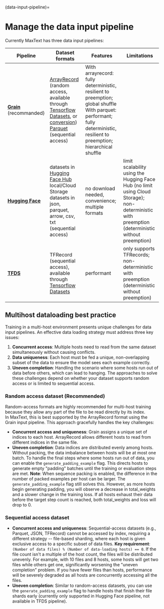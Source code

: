 <!--
 Copyright 2023–2025 Google LLC

 Licensed under the Apache License, Version 2.0 (the "License");
 you may not use this file except in compliance with the License.
 You may obtain a copy of the License at

    https://www.apache.org/licenses/LICENSE-2.0

 Unless required by applicable law or agreed to in writing, software
 distributed under the License is distributed on an "AS IS" BASIS,
 WITHOUT WARRANTIES OR CONDITIONS OF ANY KIND, either express or implied.
 See the License for the specific language governing permissions and
 limitations under the License.
-->

(data-input-pipeline)=
# Manage the data input pipeline

Currently MaxText has three data input pipelines:

| Pipeline | Dataset formats | Features | Limitations |
| -------- | --------------- | -------- | ----------- |
| **[Grain](data_input_grain.md)** (recommanded)| [ArrayRecord](https://github.com/google/array_record) (random access, available through [Tensorflow Datasets](https://www.tensorflow.org/datasets/catalog/overview), or [conversion](https://github.com/google/array_record/tree/main/beam))<br>[Parquet]((https://arrow.apache.org/docs/python/parquet.html)) (sequential access) | With arrayrecord: fully deterministic, resilient to preemption; global shuffle <br>With parquet: performant; fully deterministic, resilient to preemption; hierarchical shuffle |  |
| **[Hugging Face](data_input_hf.md)** | datasets in [Hugging Face Hub](https://huggingface.co/datasets)<br>local/Cloud Storage datasets in json, parquet, arrow, csv, txt (sequential access) | no download needed, convenience; <br>multiple formats | limit scalability using the Hugging Face Hub (no limit using Cloud Storage); <br>non-deterministic with preemption<br>(deterministic without preemption)<br> |
| **[TFDS](data_input_hf.md)** | TFRecord (sequential access), available through [Tensorflow Datasets](https://www.tensorflow.org/datasets/catalog/overview) | performant | only supports TFRecords; <br>non-deterministic with preemption<br>(deterministic without preemption) |


## Multihost dataloading best practice
Training in a multi-host environment presents unique challenges for data input pipelines. An effective data loading strategy must address three key issues:
1. **Concurrent access**: Multiple hosts need to read from the same dataset simultaneously without causing conflicts.
2. **Data uniqueness**: Each host must be fed a unique, non-overlapping subset of the data to ensure the model sees each example correctly.
3. **Uneven completion**: Handling the scenario where some hosts run out of data before others, which can lead to hanging. 
The approaches to solve these challenges depend on whether your dataset supports random access or is limited to sequential access.

### Random access dataset (Recommended)
Random-access formats are highly recommended for multi-host training because they allow any part of the file to be read directly by its index.<br>
In MaxText, this is best supported by the ArrayRecord format using the Grain input pipeline. This approach gracefully handles the key challenges:
* **Concurrent access and uniqueness**: Grain assigns a unique set of indices to each host. ArrayRecord allows different hosts to read from different indices in the same file.
* **Uneven completion**: Data indices are distributed evenly among hosts. Without packing, the data imbalance between hosts will be at most one batch. To handle the final steps where some hosts run out of data, you can enable the `generate_padding_example` flag. This directs hosts to generate empty "padding" batches until the training or evaluation steps are met. **Note**: When sequence packing is enabled, the difference in the number of packed examples per host can be larger. The `generate_padding_example` flag still solves this. However, as more hosts begin generating padding, you will observe a decrease in total_weights and a slower change in the training loss. If all hosts exhaust their data before the target step count is reached, both total_weights and loss will drop to 0.

### Sequential access dataset
* **Concurrent access and uniqueness**: Sequential-access datasets (e.g., Parquet, JSON, TFRecord) cannot be accessed by index, requiring a different strategy -- file-based sharding, where each host is given exclusive access to a specific subset of data files. **Key requirement**: `(Number of data files) % (Number of data-loading hosts) == 0`.  If the file count isn't a multiple of the host count, the files will be distributed unevenly. For example, with 10 files and 8 hosts, some hosts will get two files while others get one, significantly worsening the "uneven completion" problem. If you have fewer files than hosts, performance will be severely degraded as all hosts are concurrently accessing all the files.
* **Uneven completion**: Similar to random-access datasets, you can use the `generate_padding_example` flag to handle hosts that finish their file shards early (currently only supported in Hugging Face pipeline, not available in TFDS pipeline). 



